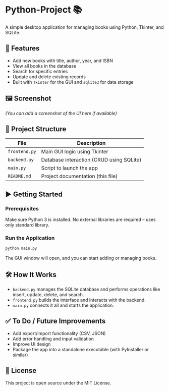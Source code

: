 
# Python-Project 📚

A simple desktop application for managing books using Python, Tkinter, and SQLite.

## 🧰 Features

* Add new books with title, author, year, and ISBN
* View all books in the database
* Search for specific entries
* Update and delete existing records
* Built with `Tkinter` for the GUI and `sqlite3` for data storage

## 🖼️ Screenshot

*(You can add a screenshot of the UI here if available)*

## 📁 Project Structure

| File          | Description                              |
| ------------- | ---------------------------------------- |
| `frontend.py` | Main GUI logic using Tkinter             |
| `backend.py`  | Database interaction (CRUD using SQLite) |
| `main.py`     | Script to launch the app                 |
| `README.md`   | Project documentation (this file)        |

## ▶️ Getting Started

### Prerequisites

Make sure Python 3 is installed. No external libraries are required – uses only standard library.

### Run the Application

```bash
python main.py
```

The GUI window will open, and you can start adding or managing books.

## 🛠️ How It Works

* `backend.py` manages the SQLite database and performs operations like insert, update, delete, and search.
* `frontend.py` builds the interface and interacts with the backend.
* `main.py` connects it all and starts the application.

## ✅ To Do / Future Improvements

* Add export/import functionality (CSV, JSON)
* Add error handling and input validation
* Improve UI design
* Package the app into a standalone executable (with PyInstaller or similar)

## 📄 License

This project is open source under the MIT License.
